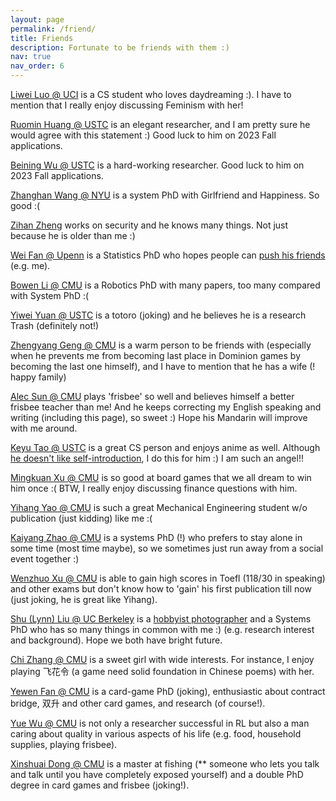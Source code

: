 ```yaml
---
layout: page
permalink: /friend/
title: Friends
description: Fortunate to be friends with them :)
nav: true
nav_order: 6
---
```



[Liwei Luo @ UCI](https://loliw.moe/) is a CS student who loves daydreaming :). I have to mention that I really enjoy discussing Feminism with her!

[Ruomin Huang @ USTC](https://fockee.github.io/) is an elegant researcher, and I am pretty sure he would agree with this statement :) Good luck to him on 2023 Fall applications.

[Beining Wu @ USTC](https://beiningwu7.github.io/) is a hard-working researcher. Good luck to him on 2023 Fall applications.

[Zhanghan Wang @ NYU](https://rabbitwhite1.github.io/) is a system PhD with Girlfriend and Happiness. So good :(

[Zihan Zheng](https://zhengzihan.com/) works on security and he knows many things. Not just because he is older than me :)

[Wei Fan @ Upenn](http://home.ustc.edu.cn/~luke2001/) is a Statistics PhD who hopes people can [push his friends](http://home.ustc.edu.cn/~luke2001/push.html) (e.g. me).

[Bowen Li @ CMU](https://jaraxxus-me.github.io/) is a Robotics PhD with many papers, too many compared with System PhD :(

[Yiwei Yuan @ USTC](https://yyw.moe/) is a totoro (joking) and he believes he is a research Trash (definitely not!)

[Zhengyang Geng @ CMU](https://gsunshine.github.io/) is a warm person to be friends with (especially when he prevents me from becoming last place in Dominion games by becoming the last one himself), and I have to mention that he has a wife (! happy family)

[Alec Sun @ CMU](https://sites.google.com/view/alecsun/home) plays 'frisbee' so well and believes himself a better frisbee teacher than me! And he keeps correcting my English speaking and writing (including this page), so sweet :) Hope his Mandarin will improve with me around.

[Keyu Tao @ USTC](https://www.taoky.moe/) is a great CS person and enjoys anime as well. Although [he doesn't like self-introduction](https://blog.taoky.moe/about/), I do this for him :) I am such an angel!!

[Mingkuan Xu @ CMU](https://mingkuan.taichi.graphics/) is so good at board games that we all dream to win him once :( BTW, I really enjoy discussing finance questions with him.

[Yihang Yao @ CMU](https://sites.google.com/view/yaoyiyao/) is such a great Mechanical Engineering student w/o publication (just kidding) like me :(

[Kaiyang Zhao @ CMU](https://www.cs.cmu.edu/~kaiyang2/) is a systems PhD (!) who prefers to stay alone in some time (most time maybe), so we sometimes just run away from a social event together :)

[Wenzhuo Xu @ CMU](https://wenzhuo.webflow.io/) is able to gain high scores in Toefl (118/30 in speaking) and other exams but don't know how to 'gain' his first publication till now (just joking, he is great like Yihang).

[Shu (Lynn) Liu @ UC Berkeley](https://lynnliu030.github.io/) is a [hobbyist photographer](https://lynnliu030.github.io/photography/) and a Systems PhD who has so many things in common with me :) (e.g. research interest and background). Hope we both have bright future.

[Chi Zhang @ CMU](https://www.linkedin.com/in/chizhang1997/) is a sweet girl with wide interests. For instance, I enjoy playing 飞花令 (a game need solid foundation in Chinese poems) with her.

[Yewen Fan @ CMU](https://tofuwen.github.io/) is a card-game PhD (joking), enthusiastic about contract bridge, 双升 and other card games, and research (of course!).

[Yue Wu @ CMU](https://www.yuewu.ml/) is not only a researcher successful in RL but also a man caring about quality in various aspects of his life (e.g. food, household supplies, playing frisbee).

[Xinshuai Dong @ CMU](https://dongxinshuai.github.io/) is a master at fishing (** someone who lets you talk and talk until you have completely exposed yourself) and a double PhD degree in card games and frisbee (joking!).